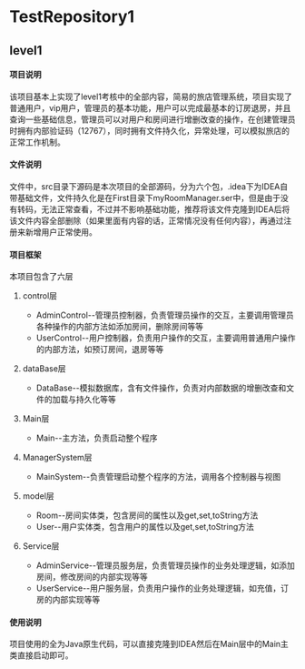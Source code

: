 # TestRepository1

## level1

#### 项目说明

该项目基本上实现了level1考核中的全部内容，简易的旅店管理系统，项目实现了普通用户，vip用户，管理员的基本功能，用户可以完成最基本的订房退房，并且查询一些基础信息，管理员可以对用户和房间进行增删改查的操作，在创建管理员时拥有内部验证码（12767），同时拥有文件持久化，异常处理，可以模拟旅店的正常工作机制。

#### 文件说明

文件中，src目录下源码是本次项目的全部源码，分为六个包，.idea下为IDEA自带基础文件，文件持久化是在First目录下myRoomManager.ser中，但是由于没有转码，无法正常查看，不过并不影响基础功能，推荐将该文件克隆到IDEA后将该文件内容全部删除（如果里面有内容的话，正常情况没有任何内容），再通过注册来新增用户正常使用。

#### 项目框架

本项目包含了六层

1. control层
   - AdminControl--管理员控制器，负责管理员操作的交互，主要调用管理员各种操作的内部方法如添加房间，删除房间等等
   - UserControl--用户控制器，负责用户操作的交互，主要调用普通用户操作的内部方法，如预订房间，退房等等

2. dataBase层
   - DataBase--模拟数据库，含有文件操作，负责对内部数据的增删改查和文件的加载与持久化等等

3. Main层
   - Main--主方法，负责启动整个程序

4. ManagerSystem层
   - MainSystem--负责管理启动整个程序的方法，调用各个控制器与视图

5. model层
   - Room--房间实体类，包含房间的属性以及get,set,toString方法
   - User--用户实体类，包含用户的属性以及get,set,toString方法

6. Service层
   - AdminService--管理员服务层，负责管理员操作的业务处理逻辑，如添加房间，修改房间的内部实现等等
   - UserService--用户服务层，负责用户操作的业务处理逻辑，如充值，订房的内部实现等等

#### 使用说明

项目使用的全为Java原生代码，可以直接克隆到IDEA然后在Main层中的Main主类直接启动即可。

   













